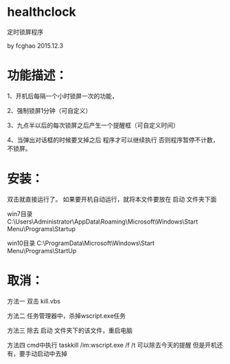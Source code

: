 # healthclock
定时锁屏程序

by fcghao 2015.12.3  

# 功能描述：

1、开机后每隔一个小时锁屏一次的功能，

2、强制锁屏1分钟（可自定义）

3、九点半以后的每次锁屏之后产生一个提醒框（可自定义时间）

4、当弹出对话框的时候要叉掉之后 程序才可以继续执行  否则程序暂停不计数，不锁屏。



# 安装：  

双击就直接运行了。
如果要开机自动运行，就将本文件要放在 启动 文件夹下面

win7目录
C:\Users\Administrator\AppData\Roaming\Microsoft\Windows\Start Menu\Programs\Startup

win10目录
C:\ProgramData\Microsoft\Windows\Start Menu\Programs\StartUp

# 取消：
方法一 双击 kill.vbs

方法二 任务管理器中，杀掉wscript.exe任务

方法三 除去 启动 文件夹下的该文件，重启电脑

方法四  cmd中执行 taskkill /im:wscript.exe /f /t 可以除去今天的提醒  但是开机还有，要手动启动中去掉





